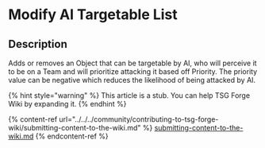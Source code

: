 # Modify AI Targetable List

## Description
Adds or removes an Object that can be targetable by AI, who will perceive it to be on a Team and will prioritize attacking it based off Priority. The priority value can be negative which reduces the likelihood of being attacked by AI.

{% hint style="warning" %}
This article is a stub. You can help TSG Forge Wiki by expanding it.
{% endhint %}

{% content-ref url="../../../community/contributing-to-tsg-forge-wiki/submitting-content-to-the-wiki.md" %}
[submitting-content-to-the-wiki.md](../../../community/contributing-to-tsg-forge-wiki/submitting-content-to-the-wiki.md)
{% endcontent-ref %}

